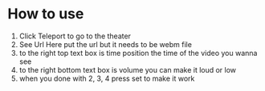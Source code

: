 # How to use 
1. Click Teleport to go to the theater
2. See Url Here put the url but it needs to be webm file
3. to the right top text box is time position the time of the video you wanna see
4. to the right bottom text box is volume you can make it loud or low
5. when you done with 2, 3, 4 press set to make it work
